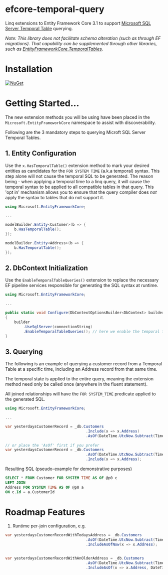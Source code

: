 # efcore-temporal-query

Linq extensions to Entity Framework Core 3.1 to support [Microsoft SQL Server Temporal Table](https://docs.microsoft.com/en-us/sql/relational-databases/tables/temporal-tables) querying.

*Note: This library does not facilitate schema alteration (such as through EF migrations).
That capability can be supplemented through other libraries, such as [EntityFrameworkCore.TemporalTables](https://github.com/findulov/EntityFrameworkCore.TemporalTables).*

# Installation
[![NuGet](https://img.shields.io/nuget/v/Dabble.EntityFrameworkCore.Temporal.Query.svg)](https://www.nuget.org/packages/Dabble.EntityFrameworkCore.Temporal.Query/)

# Getting Started...
The new extension methods you will be using have been placed in the `Microsoft.EntityFrameworkCore` namespace
to assist with discoverability.

Following are the 3 mandatory steps to querying Microft SQL Server Temporal Tables.


## 1. Entity Configuration

Use the `x.HasTemporalTable()` extension method to mark your desired entities as candidates for the `FOR SYSTEM TIME` (a.k.a temporal) syntax.
This step alone will not cause the temporal SQL to be generated.
The reason being - when applying a temporal time to a linq query, it will cause the temporal syntax to be applied to all compatible tables in that query.
This 'opt in' mechanism allows you to ensure that the query compiler does _not_ apply the syntax to tables that do not support it.

```csharp
using Microsoft.EntityFrameworkCore;

...

modelBuilder.Entity<Customer>(b => {
    b.HasTemporalTable();
});

modelBuilder.Entity<Address>(b => {
    b.HasTemporalTable();
});
```


## 2. DbContext Initialization

Use the `EnableTemporalTableQueries()` extension to replace the necessary EF pipeline services responsible for generating the SQL syntax at runtime.

```csharp
using Microsoft.EntityFrameworkCore;

...

public static void Configure(DbContextOptionsBuilder<DbContext> builder, string connectionString)
{
    builder
        .UseSqlServer(connectionString)
        .EnableTemporalTableQueries(); // here we enable the temporal table sql generator
}
```

## 3. Querying

The following is an example of querying a customer record from a Temporal Table at a specific
time, including an Address record from that same time.

The temporal state is applied to the entire query, meaning the extension method need only be called once (anywhere in the fluent statement).

All joined relationships will have the `FOR SYSTEM_TIME` predicate applied to the generated SQL.

```csharp
using Microsoft.EntityFrameworkCore;

...

var yesterdaysCustomerRecord = _db.Customers
                                    .Include(x => x.Address)
                                    .AsOf(DateTime.UtcNow.Subtract(TimeSpan.FromDays(1)));
                                    
// or place the 'AsOf' first if you prefer
var yesterdaysCustomerRecord = _db.Customers
                                    .AsOf(DateTime.UtcNow.Subtract(TimeSpan.FromDays(1)))
                                    .Include(x => x.Address);

```

Resulting SQL (pseudo-example for demonstrative purposes)

```sql
SELECT * FROM Customer FOR SYSTEM TIME AS OF @p0 c 
LEFT JOIN 
Address FOR SYSTEM TIME AS OF @p0 a 
ON c.Id = a.CustomerId
```

# Roadmap Features
1. Runtime per-join configuration, e.g.
```csharp
var yesterdaysCustomerRecordWithTodaysAddress = _db.Customers
                                    .AsOf(DateTime.UtcNow.Subtract(TimeSpan.FromDays(1)))
                                    .IncludeAsOfNow(x => x.Address);
                                    

var yesterdaysCustomerRecordWithAnOlderAddress = _db.Customers
                                    .AsOf(DateTime.UtcNow.Subtract(TimeSpan.FromDays(1)))
                                    .IncludeAsOf(x => x.Address, DateTime.UtcNow.Subtract(TimeSpan.FromHours(1)));
                                    
```
